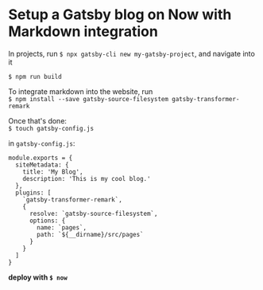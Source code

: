 # Setup a Gatsby blog on Now with Markdown integration

In projects, run `$ npx gatsby-cli new my-gatsby-project`, and navigate into it  

`$ npm run build`  

To integrate markdown into the website, run  
`$ npm install --save gatsby-source-filesystem gatsby-transformer-remark`  

Once that's done:  
`$ touch gatsby-config.js`  

in `gatsby-config.js`:  

```
module.exports = {
  siteMetadata: {
    title: 'My Blog',
    description: 'This is my cool blog.'
  },
  plugins: [
    `gatsby-transformer-remark`,
    {
      resolve: `gatsby-source-filesystem`,
      options: {
        name: `pages`,
        path: `${__dirname}/src/pages`
      }
    }
  ]
}
```

**deploy with `$ now`**  